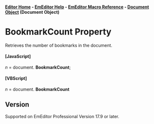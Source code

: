 #### [Editor Home](https://www.emeditor.com/) - [EmEditor Help](../../index) \- [EmEditor Macro Reference](../index) \- [Document Object](index) (Document Object)

# BookmarkCount Property

Retrieves the number of bookmarks in the document.

#### \[JavaScript\]

_n_ = document. **BookmarkCount**;

#### \[VBScript\]

_n_ = document. **BookmarkCount**

## Version

Supported on EmEditor Professional Version 17.9 or later.
